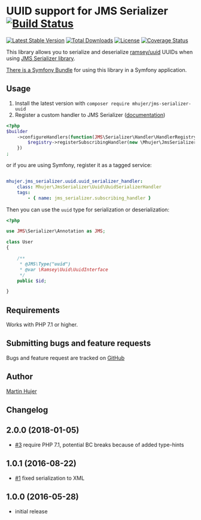 # UUID support for JMS Serializer [![Build Status](https://travis-ci.org/mhujer/jms-serializer-uuid.svg?branch=master)](https://travis-ci.org/mhujer/jms-serializer-uuid)

[![Latest Stable Version](https://poser.pugx.org/mhujer/jms-serializer-uuid/version.png)](https://packagist.org/packages/mhujer/jms-serializer-uuid) [![Total Downloads](https://poser.pugx.org/mhujer/jms-serializer-uuid/downloads.png)](https://packagist.org/packages/mhujer/jms-serializer-uuid) [![License](https://poser.pugx.org/mhujer/jms-serializer-uuid/license.svg)](https://packagist.org/packages/mhujer/jms-serializer-uuid) [![Coverage Status](https://coveralls.io/repos/mhujer/jms-serializer-uuid/badge.svg?branch=master)](https://coveralls.io/r/mhujer/jms-serializer-uuid?branch=master)

This library allows you to serialize and deserialize [ramsey/uuid](https://github.com/ramsey/uuid) UUIDs
when using [JMS Serializer library](https://github.com/schmittjoh/serializer).

[There is a Symfony Bundle](https://github.com/mhujer/jms-serializer-uuid-bundle) for using this library in a Symfony application.

Usage
----
1. Install the latest version with `composer require mhujer/jms-serializer-uuid`
2. Register a custom handler to JMS Serializer ([documentation](http://jmsyst.com/libs/serializer/master/handlers))

```php
<?php
$builder
    ->configureHandlers(function(JMS\Serializer\Handler\HandlerRegistry $registry) {
        $registry->registerSubscribingHandler(new \Mhujer\JmsSerializer\Uuid\UuidSerializerHandler());
    })
;

```

or if you are using Symfony, register it as a tagged service:

```yml

mhujer.jms_serializer.uuid.uuid_serializer_handler:
    class: Mhujer\JmsSerializer\Uuid\UuidSerializerHandler
    tags:
        - { name: jms_serializer.subscribing_handler }

```

Then you can use the `uuid` type for serialization or deserialization:

```php
<?php

use JMS\Serializer\Annotation as JMS;

class User
{

	/**
	 * @JMS\Type("uuid")
	 * @var \Ramsey\Uuid\UuidInterface
	 */
	public $id;

}
```

Requirements
------------
Works with PHP 7.1 or higher.

Submitting bugs and feature requests
------------------------------------
Bugs and feature request are tracked on [GitHub](https://github.com/mhujer/jms-serializer-uuid/issues)

Author
------
[Martin Hujer](https://www.martinhujer.cz) 

Changelog
----------

## 2.0.0 (2018-01-05)
- [#3](../../pull/3) require PHP 7.1, potential BC breaks because of added type-hints

## 1.0.1 (2016-08-22)
- [#1](../../pull/1) fixed serialization to XML

## 1.0.0 (2016-05-28)
- initial release
